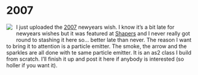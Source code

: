 <!--
  id: 282
  date: 2007-02-13T23:25:20
  modified: 2012-07-03T09:29:31
  slug: 2007
  type: post
  excerpt: <p>I just uploaded the 2007 newyears wish. I know it&#8217;s a bit late for newyears wishes but it was featured at Shapers and I never really got round to stashing it here so&#8230; better late than never. The reason I want to bring it to attention is a particle emitter. The smoke, the arrow and [&hellip;]</p> 
  content: <p><a href="javascript:pop('coderef.php?id=632',0,0,525,277)" title="2007 newyears wish"><img src="/wordpress/wp-content/uploads/2007.jpg" align="left" style="margin: 0px 10px 25px 0px;border:0px;" /></a> I just uploaded the <a href="javascript:Sjeiti.showCode('code/2007.swf', 525,277, '2007')" title="2007 newyears wish">2007</a> newyears wish. I know it&#8217;s a bit late for newyears wishes but it was featured at <a href="http://www.shapers.nl/" target="s">Shapers</a> and I never really got round to stashing it here so&#8230; better late than never. The reason I want to bring it to attention is a particle emitter. The smoke, the arrow and the sparkles are all done with te same particle emitter. It is an as2 class I build from scratch. I&#8217;ll finish it up and post it here if anybody is interested (so holler if you want it).</p> 
  categories: Flash,Actionscript
  tags: 
-->

# 2007

<p><a href="javascript:pop('coderef.php?id=632',0,0,525,277)" title="2007 newyears wish"><img src="/wordpress/wp-content/uploads/2007.jpg" align="left" style="margin: 0px 10px 25px 0px;border:0px;" /></a> I just uploaded the <a href="javascript:Sjeiti.showCode('code/2007.swf', 525,277, '2007')" title="2007 newyears wish">2007</a> newyears wish. I know it&#8217;s a bit late for newyears wishes but it was featured at <a href="http://www.shapers.nl/" target="s">Shapers</a> and I never really got round to stashing it here so&#8230; better late than never. The reason I want to bring it to attention is a particle emitter. The smoke, the arrow and the sparkles are all done with te same particle emitter. It is an as2 class I build from scratch. I&#8217;ll finish it up and post it here if anybody is interested (so holler if you want it).</p>

